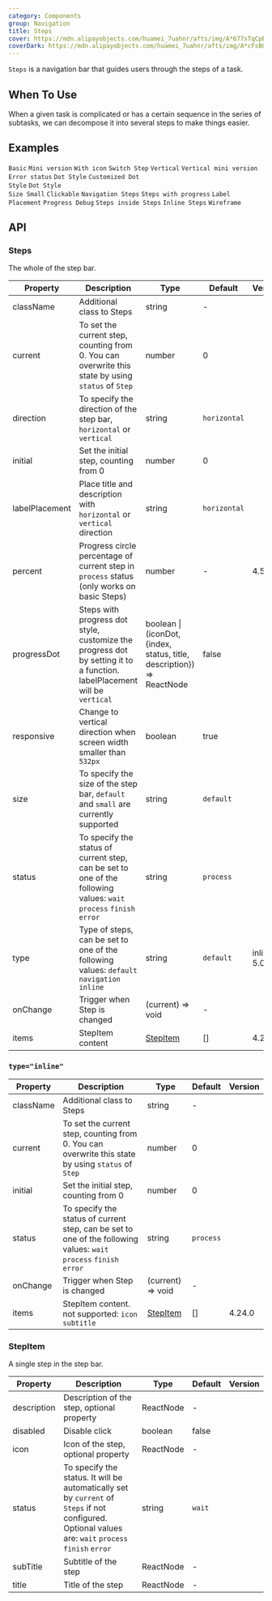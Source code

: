 ```yaml
---
category: Components
group: Navigation
title: Steps
cover: https://mdn.alipayobjects.com/huamei_7uahnr/afts/img/A*677sTqCpE3wAAAAAAAAAAAAADrJ8AQ/original
coverDark: https://mdn.alipayobjects.com/huamei_7uahnr/afts/img/A*cFsBQLA0b7UAAAAAAAAAAAAADrJ8AQ/original
---
```


`Steps` is a navigation bar that guides users through the steps of a task.

## When To Use

When a given task is complicated or has a certain sequence in the series of subtasks, we can decompose it into several steps to make things easier.

## Examples

<!-- prettier-ignore -->
<code src="./demo/simple.tsx">Basic</code>
<code src="./demo/small-size.tsx">Mini version</code>
<code src="./demo/icon.tsx">With icon</code>
<code src="./demo/step-next.tsx">Switch Step</code>
<code src="./demo/vertical.tsx">Vertical</code>
<code src="./demo/vertical-small.tsx">Vertical mini version</code>
<code src="./demo/error.tsx">Error status</code>
<code src="./demo/progress-dot.tsx">Dot Style</code>
<code src="./demo/customized-progress-dot.tsx">Customized Dot Style</code>
<code src="./demo/progress-dot-small.tsx" debug>Dot Style Size Small</code>
<code src="./demo/clickable.tsx">Clickable</code>
<code src="./demo/nav.tsx">Navigation Steps</code>
<code src="./demo/progress.tsx">Steps with progress</code>
<code src="./demo/label-placement.tsx">Label Placement</code>
<code src="./demo/progress-debug.tsx" debug>Progress Debug</code>
<code src="./demo/steps-in-steps.tsx" debug>Steps inside Steps</code>
<code src="./demo/inline.tsx">Inline Steps</code>
<code src="./demo/wireframe.tsx" debug>Wireframe</code>

## API

### Steps

The whole of the step bar.

| Property       | Description                                                                                                              | Type                                                                   | Default      | Version     |
| -------------- | ------------------------------------------------------------------------------------------------------------------------ | ---------------------------------------------------------------------- | ------------ | ----------- |
| className      | Additional class to Steps                                                                                                | string                                                                 | -            |             |
| current        | To set the current step, counting from 0. You can overwrite this state by using `status` of `Step`                       | number                                                                 | 0            |             |
| direction      | To specify the direction of the step bar, `horizontal` or `vertical`                                                     | string                                                                 | `horizontal` |             |
| initial        | Set the initial step, counting from 0                                                                                    | number                                                                 | 0            |             |
| labelPlacement | Place title and description with `horizontal` or `vertical` direction                                                    | string                                                                 | `horizontal` |             |
| percent        | Progress circle percentage of current step in `process` status (only works on basic Steps)                               | number                                                                 | -            | 4.5.0       |
| progressDot    | Steps with progress dot style, customize the progress dot by setting it to a function. labelPlacement will be `vertical` | boolean \| (iconDot, {index, status, title, description}) => ReactNode | false        |             |
| responsive     | Change to vertical direction when screen width smaller than `532px`                                                      | boolean                                                                | true         |             |
| size           | To specify the size of the step bar, `default` and `small` are currently supported                                       | string                                                                 | `default`    |             |
| status         | To specify the status of current step, can be set to one of the following values: `wait` `process` `finish` `error`      | string                                                                 | `process`    |             |
| type           | Type of steps, can be set to one of the following values: `default` `navigation` `inline`                                | string                                                                 | `default`    | inline: 5.0 |
| onChange       | Trigger when Step is changed                                                                                             | (current) => void                                                      | -            |             |
| items          | StepItem content                                                                                                         | [StepItem](#stepitem)                                                  | []           | 4.24.0      |

### `type="inline"`

| Property  | Description                                                                                                         | Type                  | Default   | Version |
| --------- | ------------------------------------------------------------------------------------------------------------------- | --------------------- | --------- | ------- |
| className | Additional class to Steps                                                                                           | string                | -         |         |
| current   | To set the current step, counting from 0. You can overwrite this state by using `status` of `Step`                  | number                | 0         |         |
| initial   | Set the initial step, counting from 0                                                                               | number                | 0         |         |
| status    | To specify the status of current step, can be set to one of the following values: `wait` `process` `finish` `error` | string                | `process` |         |
| onChange  | Trigger when Step is changed                                                                                        | (current) => void     | -         |         |
| items     | StepItem content. not supported: `icon` `subtitle`                                                                  | [StepItem](#stepitem) | []        | 4.24.0  |

### StepItem

A single step in the step bar.

| Property    | Description                                                                                                                                           | Type      | Default | Version |
| ----------- | ----------------------------------------------------------------------------------------------------------------------------------------------------- | --------- | ------- | ------- |
| description | Description of the step, optional property                                                                                                            | ReactNode | -       |         |
| disabled    | Disable click                                                                                                                                         | boolean   | false   |         |
| icon        | Icon of the step, optional property                                                                                                                   | ReactNode | -       |         |
| status      | To specify the status. It will be automatically set by `current` of `Steps` if not configured. Optional values are: `wait` `process` `finish` `error` | string    | `wait`  |         |
| subTitle    | Subtitle of the step                                                                                                                                  | ReactNode | -       |         |
| title       | Title of the step                                                                                                                                     | ReactNode | -       |         |
